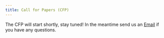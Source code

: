 ```yaml
---
title: Call for Papers (CFP)
---
```


The CFP will start shortly, stay tuned! In the meantime send us an [Email](mailto:organizers-munich@kubernetescommunitydays.org) if you have any questions.
